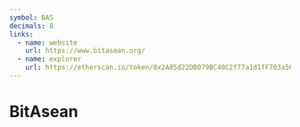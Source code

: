 ```yaml
---
symbol: BAS
decimals: 8
links:
  - name: website
    url: https://www.bitasean.org/
  - name: explorer
    url: https://etherscan.io/token/0x2A05d22DB079BC40C2f77a1d1fF703a56E631cc1
---
```


# BitAsean
